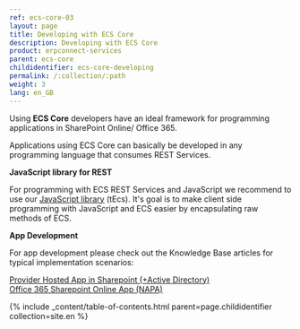 ```yaml
---
ref: ecs-core-03
layout: page
title: Developing with ECS Core
description: Developing with ECS Core
product: erpconnect-services
parent: ecs-core
childidentifier: ecs-core-developing
permalink: /:collection/:path
weight: 3
lang: en_GB
---
```


Using **ECS Core** developers have an ideal framework for programming applications in SharePoint Online/ Office 365. 

Applications using ECS Core can basically be developed in any programming language that consumes REST Services. 

**JavaScript library for REST** 

For programming with ECS REST Services and JavaScript we recommend to use our [JavaScript library](http://static.theobald-software.com/theobald.ecs.micro/5.4.2/) (tEcs). 
It's goal is to make client side programming with JavaScript and ECS easier by encapsulating raw methods of ECS. 

**App Development**

For app development please check out the Knowledge Base articles for typical implementation scenarios:

[Provider Hosted App in Sharepoint (+Active Directory)](https://my.theobald-software.com/index.php?/Knowledgebase/Article/View/133/53/how-to-create-a-provider-hosted-app-for-sharepoint-online-to-access-sap-data-via-erpconnect-services-core)<br>
[Office 365 Sharepoint Online App (NAPA)](https://my.theobald-software.com/index.php?/Knowledgebase/Article/View/132/53/getting-started-with-sap--sharepoint-apps-in-the-cloud)

{% include _content/table-of-contents.html parent=page.childidentifier collection=site.en %}